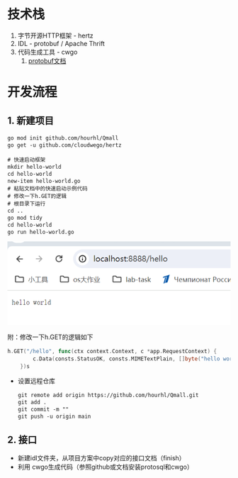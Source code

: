 # 技术栈

1. 字节开源HTTP框架 -  hertz
2. IDL - protobuf  / Apache Thrift
3. 代码生成工具 - cwgo
   1. [protobuf文档](https://protobuf.dev/programming-guides/proto3/)





# 开发流程

## 1. 新建项目

```shell
go mod init github.com/hourhl/Qmall
go get -u github.com/cloudwego/hertz

# 快速启动框架
mkdir hello-world
cd hello-world
new-item hello-world.go
# 粘贴文档中的快速启动示例代码
# 修改一下h.GET的逻辑
# 根目录下运行
cd ..
go mod tidy
cd hello-world
go run hello-world.go
```

![image-20241109223611882](开发手册.assets/image-20241109223611882.png)

附：修改一下h.GET的逻辑如下

```go
h.GET("/hello", func(ctx context.Context, c *app.RequestContext) {
		c.Data(consts.StatusOK, consts.MIMETextPlain, []byte("hello world"))
	})s
```

* 设置远程仓库

  ```shell
  git remote add origin https://github.com/hourhl/Qmall.git
  git add .
  git commit -m ""
  git push -u origin main
  ```

  

## 2. 接口

* 新建idl文件夹，从项目方案中copy对应的接口文档（finish）
* 利用 cwgo生成代码（参照github或文档安装protosql和cwgo）